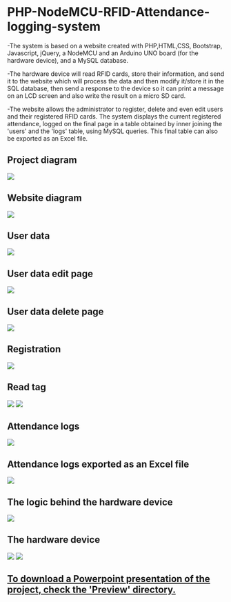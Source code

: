 # PHP-NodeMCU-RFID-Attendance-logging-system
-The system is based on a website created with PHP,HTML,CSS, Bootstrap, Javascript, jQuery, a NodeMCU and an Arduino UNO board (for the hardware device), and a MySQL database.

-The hardware device will read RFID cards, store their information, and send it to the website which will process the data and then modify it/store it in the SQL database, then send a response to the device so it can print a message on an LCD screen and also write the result on a micro SD card.

-The website allows the administrator to register, delete and even edit users and their registered RFID cards. The system displays the current registered attendance, logged on the final page in a table obtained by inner joining the 'users' and the 'logs' table, using MySQL queries. This final table can also be exported as an Excel file.

<h2>Project diagram</h2>
<img src="Preview/bloc.jpg">
<h2>Website diagram</h2>
<img src="Preview/site.jpg">
<h2>User data</h2>
<img src="Preview/studenti.JPG">
<h2>User data edit page</h2>
<img src="Preview/edit.JPG">
<h2>User data delete page</h2>
<img src="Preview/delete.JPG">
<h2>Registration</h2>
<img src="Preview/inregistrare.JPG">
<h2>Read tag</h2>
<img src="Preview/date cartela.JPG">
<img src="Preview/date.JPG">
<h2>Attendance logs</h2>
<img src="Preview/prezenta.JPG">
<h2>Attendance logs exported as an Excel file</h2>
<img src="Preview/excel.JPG">
<h2>The logic behind the hardware device</h2>
<img src="Preview/hardware flowchart.JPG">
<h2>The hardware device</h2>
<img src="Preview/device outside.JPG">
<img src="Preview/device inside.JPG">

<a href="https://github.com/chrisssCurry/IoT-RFID-Attendance-logging-system/tree/main/Preview"><h2>To download a Powerpoint presentation of the project, check the 'Preview' directory.</h2></a>
